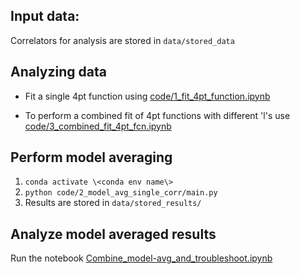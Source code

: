 

## Input data: 
Correlators for analysis are stored in `data/stored_data`

## Analyzing data

- Fit a single 4pt function using [code/1_fit_4pt_function.ipynb](https://github.com/vmos1/Code_highlights/tree/main/2_Correlated_Fits_QFE/fit_4pt_function/code/1_fit_4pt_function.ipynb) 

- To perform a combined fit of 4pt functions with different 'l's use [code/3_combined_fit_4pt_fcn.ipynb](https://github.com/vmos1/Code_highlights/tree/main/2_Correlated_Fits_QFE/fit_4pt_function/code/3_combined_fit_4pt_fcn.ipynb)

## Perform model averaging 
1. `conda activate \<conda env name\>`
2. `python code/2_model_avg_single_corr/main.py`
3. Results are stored in `data/stored_results/`

## Analyze model averaged results

Run the notebook [Combine_model-avg_and_troubleshoot.ipynb](https://github.com/vmos1/Code_highlights/blob/main/2_Correlated_Fits_QFE/fit_4pt_function/code/2_model_avg_single_corr/Combine_model-avg_and_troubleshoot.ipynb)
